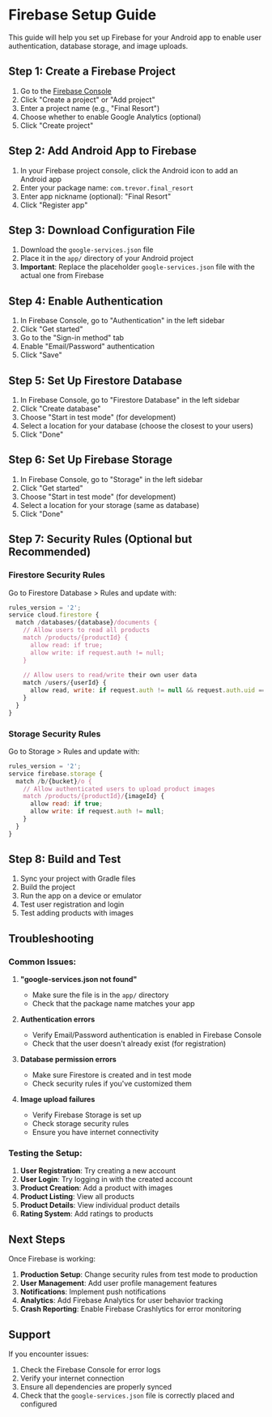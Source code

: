 # Firebase Setup Guide

This guide will help you set up Firebase for your Android app to enable user authentication, database storage, and image uploads.

## Step 1: Create a Firebase Project

1. Go to the [Firebase Console](https://console.firebase.google.com/)
2. Click "Create a project" or "Add project"
3. Enter a project name (e.g., "Final Resort")
4. Choose whether to enable Google Analytics (optional)
5. Click "Create project"

## Step 2: Add Android App to Firebase

1. In your Firebase project console, click the Android icon to add an Android app
2. Enter your package name: `com.trevor.final_resort`
3. Enter app nickname (optional): "Final Resort"
4. Click "Register app"

## Step 3: Download Configuration File

1. Download the `google-services.json` file
2. Place it in the `app/` directory of your Android project
3. **Important**: Replace the placeholder `google-services.json` file with the actual one from Firebase

## Step 4: Enable Authentication

1. In Firebase Console, go to "Authentication" in the left sidebar
2. Click "Get started"
3. Go to the "Sign-in method" tab
4. Enable "Email/Password" authentication
5. Click "Save"

## Step 5: Set Up Firestore Database

1. In Firebase Console, go to "Firestore Database" in the left sidebar
2. Click "Create database"
3. Choose "Start in test mode" (for development)
4. Select a location for your database (choose the closest to your users)
5. Click "Done"

## Step 6: Set Up Firebase Storage

1. In Firebase Console, go to "Storage" in the left sidebar
2. Click "Get started"
3. Choose "Start in test mode" (for development)
4. Select a location for your storage (same as database)
5. Click "Done"

## Step 7: Security Rules (Optional but Recommended)

### Firestore Security Rules
Go to Firestore Database > Rules and update with:

```javascript
rules_version = '2';
service cloud.firestore {
  match /databases/{database}/documents {
    // Allow users to read all products
    match /products/{productId} {
      allow read: if true;
      allow write: if request.auth != null;
    }
    
    // Allow users to read/write their own user data
    match /users/{userId} {
      allow read, write: if request.auth != null && request.auth.uid == userId;
    }
  }
}
```

### Storage Security Rules
Go to Storage > Rules and update with:

```javascript
rules_version = '2';
service firebase.storage {
  match /b/{bucket}/o {
    // Allow authenticated users to upload product images
    match /products/{productId}/{imageId} {
      allow read: if true;
      allow write: if request.auth != null;
    }
  }
}
```

## Step 8: Build and Test

1. Sync your project with Gradle files
2. Build the project
3. Run the app on a device or emulator
4. Test user registration and login
5. Test adding products with images

## Troubleshooting

### Common Issues:

1. **"google-services.json not found"**
   - Make sure the file is in the `app/` directory
   - Check that the package name matches your app

2. **Authentication errors**
   - Verify Email/Password authentication is enabled in Firebase Console
   - Check that the user doesn't already exist (for registration)

3. **Database permission errors**
   - Make sure Firestore is created and in test mode
   - Check security rules if you've customized them

4. **Image upload failures**
   - Verify Firebase Storage is set up
   - Check storage security rules
   - Ensure you have internet connectivity

### Testing the Setup:

1. **User Registration**: Try creating a new account
2. **User Login**: Try logging in with the created account
3. **Product Creation**: Add a product with images
4. **Product Listing**: View all products
5. **Product Details**: View individual product details
6. **Rating System**: Add ratings to products

## Next Steps

Once Firebase is working:

1. **Production Setup**: Change security rules from test mode to production
2. **User Management**: Add user profile management features
3. **Notifications**: Implement push notifications
4. **Analytics**: Add Firebase Analytics for user behavior tracking
5. **Crash Reporting**: Enable Firebase Crashlytics for error monitoring

## Support

If you encounter issues:
1. Check the Firebase Console for error logs
2. Verify your internet connection
3. Ensure all dependencies are properly synced
4. Check that the `google-services.json` file is correctly placed and configured 